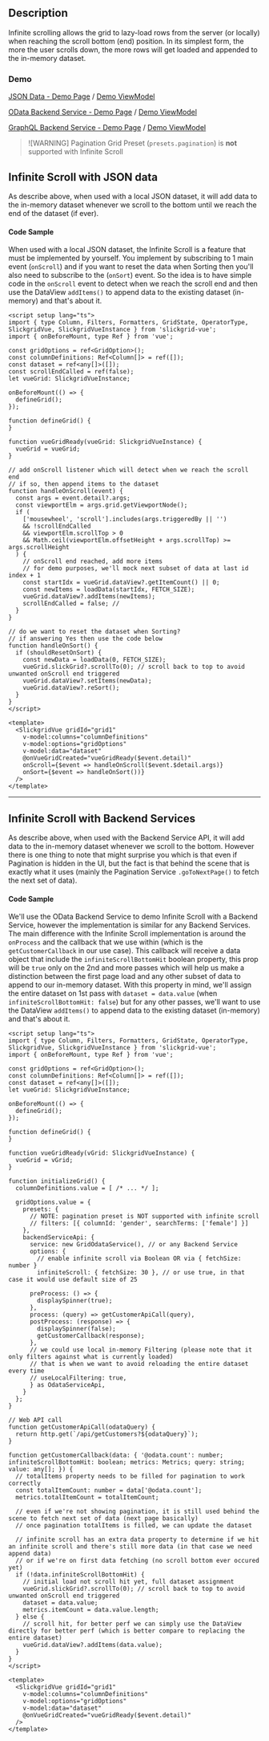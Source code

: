 ## Description

Infinite scrolling allows the grid to lazy-load rows from the server (or locally) when reaching the scroll bottom (end) position.
In its simplest form, the more the user scrolls down, the more rows will get loaded and appended to the in-memory dataset.

### Demo

[JSON Data - Demo Page](https://ghiscoding.github.io/slickgrid-vue-demos/#/Example38) / [Demo ViewModel](https://github.com/ghiscoding/slickgrid-universal/blob/master/demos/vue/src/components/Example38.vue)

[OData Backend Service - Demo Page](https://ghiscoding.github.io/slickgrid-vue-demos/#/Example39) / [Demo ViewModel](https://github.com/ghiscoding/slickgrid-universal/blob/master/demos/vue/src/components/Example39.vue)

[GraphQL Backend Service - Demo Page](https://ghiscoding.github.io/slickgrid-vue-demos/#/Example40) / [Demo ViewModel](https://github.com/ghiscoding/slickgrid-universal/blob/master/demos/vue/src/components/Example40.vue)

> ![WARNING]
> Pagination Grid Preset (`presets.pagination`) is **not** supported with Infinite Scroll

## Infinite Scroll with JSON data

As describe above, when used with a local JSON dataset, it will add data to the in-memory dataset whenever we scroll to the bottom until we reach the end of the dataset (if ever).

#### Code Sample
When used with a local JSON dataset, the Infinite Scroll is a feature that must be implemented by yourself. You implement by subscribing to 1 main event (`onScroll`) and if you want to reset the data when Sorting then you'll also need to subscribe to the (`onSort`) event. So the idea is to have simple code in the `onScroll` event to detect when we reach the scroll end  and then use the DataView `addItems()` to append data to the existing dataset (in-memory) and that's about it.

```vue
<script setup lang="ts">
import { type Column, Filters, Formatters, GridState, OperatorType, SlickgridVue, SlickgridVueInstance } from 'slickgrid-vue';
import { onBeforeMount, type Ref } from 'vue';

const gridOptions = ref<GridOption>();
const columnDefinitions: Ref<Column[]> = ref([]);
const dataset = ref<any[]>([]);
const scrollEndCalled = ref(false);
let vueGrid: SlickgridVueInstance;

onBeforeMount(() => {
  defineGrid();
});

function defineGrid() {
}

function vueGridReady(vueGrid: SlickgridVueInstance) {
  vueGrid = vueGrid;
}

// add onScroll listener which will detect when we reach the scroll end
// if so, then append items to the dataset
function handleOnScroll(event) {
  const args = event.detail?.args;
  const viewportElm = args.grid.getViewportNode();
  if (
    ['mousewheel', 'scroll'].includes(args.triggeredBy || '')
    && !scrollEndCalled
    && viewportElm.scrollTop > 0
    && Math.ceil(viewportElm.offsetHeight + args.scrollTop) >= args.scrollHeight
  ) {
    // onScroll end reached, add more items
    // for demo purposes, we'll mock next subset of data at last id index + 1
    const startIdx = vueGrid.dataView?.getItemCount() || 0;
    const newItems = loadData(startIdx, FETCH_SIZE);
    vueGrid.dataView?.addItems(newItems);
    scrollEndCalled = false; //
  }
}

// do we want to reset the dataset when Sorting?
// if answering Yes then use the code below
function handleOnSort() {
  if (shouldResetOnSort) {
    const newData = loadData(0, FETCH_SIZE);
    vueGrid.slickGrid?.scrollTo(0); // scroll back to top to avoid unwanted onScroll end triggered
    vueGrid.dataView?.setItems(newData);
    vueGrid.dataView?.reSort();
  }
}
</script>

<template>
  <SlickgridVue gridId="grid1"
    v-model:columns="columnDefinitions"
    v-model:options="gridOptions"
    v-model:data="dataset"
    @onVueGridCreated="vueGridReady($event.detail)"
    onScroll={$event => handleOnScroll($event.$detail.args)}
    onSort={$event => handleOnSort())}
  />
</template>
```

---

## Infinite Scroll with Backend Services

As describe above, when used with the Backend Service API, it will add data to the in-memory dataset whenever we scroll to the bottom. However there is one thing to note that might surprise you which is that even if Pagination is hidden in the UI, but the fact is that behind the scene that is exactly what it uses (mainly the Pagination Service `.goToNextPage()` to fetch the next set of data).

#### Code Sample
We'll use the OData Backend Service to demo Infinite Scroll with a Backend Service, however the implementation is similar for any Backend Services. The main difference with the Infinite Scroll implementation is around the `onProcess` and the callback that we use within (which is the `getCustomerCallback` in our use case). This callback will receive a data object that include the `infiniteScrollBottomHit` boolean property, this prop will be `true` only on the 2nd and more passes which will help us make a distinction between the first page load and any other subset of data to append to our in-memory dataset. With this property in mind, we'll assign the entire dataset on 1st pass with `dataset = data.value` (when `infiniteScrollBottomHit: false`) but for any other passes, we'll want to use the DataView `addItems()` to append data to the existing dataset (in-memory) and that's about it.

```vue
<script setup lang="ts">
import { type Column, Filters, Formatters, GridState, OperatorType, SlickgridVue, SlickgridVueInstance } from 'slickgrid-vue';
import { onBeforeMount, type Ref } from 'vue';

const gridOptions = ref<GridOption>();
const columnDefinitions: Ref<Column[]> = ref([]);
const dataset = ref<any[]>([]);
let vueGrid: SlickgridVueInstance;

onBeforeMount(() => {
  defineGrid();
});

function defineGrid() {
}

function vueGridReady(vGrid: SlickgridVueInstance) {
  vueGrid = vGrid;
}

function initializeGrid() {
  columnDefinitions.value = [ /* ... */ ];

  gridOptions.value = {
    presets: {
      // NOTE: pagination preset is NOT supported with infinite scroll
      // filters: [{ columnId: 'gender', searchTerms: ['female'] }]
    },
    backendServiceApi: {
      service: new GridOdataService(), // or any Backend Service
      options: {
        // enable infinite scroll via Boolean OR via { fetchSize: number }
        infiniteScroll: { fetchSize: 30 }, // or use true, in that case it would use default size of 25

      preProcess: () => {
        displaySpinner(true);
      },
      process: (query) => getCustomerApiCall(query),
      postProcess: (response) => {
        displaySpinner(false);
        getCustomerCallback(response);
      },
      // we could use local in-memory Filtering (please note that it only filters against what is currently loaded)
      // that is when we want to avoid reloading the entire dataset every time
      // useLocalFiltering: true,
      } as OdataServiceApi,
    }
  };
}

// Web API call
function getCustomerApiCall(odataQuery) {
  return http.get(`/api/getCustomers?${odataQuery}`);
}

function getCustomerCallback(data: { '@odata.count': number; infiniteScrollBottomHit: boolean; metrics: Metrics; query: string; value: any[]; }) {
  // totalItems property needs to be filled for pagination to work correctly
  const totalItemCount: number = data['@odata.count'];
  metrics.totalItemCount = totalItemCount;

  // even if we're not showing pagination, it is still used behind the scene to fetch next set of data (next page basically)
  // once pagination totalItems is filled, we can update the dataset

  // infinite scroll has an extra data property to determine if we hit an infinite scroll and there's still more data (in that case we need append data)
  // or if we're on first data fetching (no scroll bottom ever occured yet)
  if (!data.infiniteScrollBottomHit) {
    // initial load not scroll hit yet, full dataset assignment
    vueGrid.slickGrid?.scrollTo(0); // scroll back to top to avoid unwanted onScroll end triggered
    dataset = data.value;
    metrics.itemCount = data.value.length;
  } else {
    // scroll hit, for better perf we can simply use the DataView directly for better perf (which is better compare to replacing the entire dataset)
    vueGrid.dataView?.addItems(data.value);
  }
}
</script>

<template>
  <SlickgridVue gridId="grid1"
    v-model:columns="columnDefinitions"
    v-model:options="gridOptions"
    v-model:data="dataset"
    @onVueGridCreated="vueGridReady($event.detail)"
  />
</template>
```
